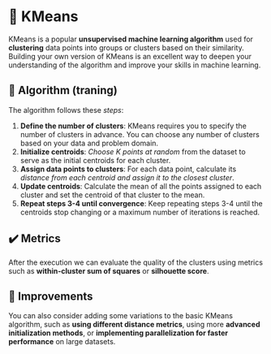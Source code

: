 # :robot: KMeans
KMeans is a popular **unsupervised machine learning algorithm** used for **clustering** data points into groups or clusters based on their similarity. Building your own version of KMeans is an excellent way to deepen your understanding of the algorithm and improve your skills in machine learning.

## :brain: Algorithm (traning)
The algorithm follows these _steps_:
1. **Define the number of clusters**: KMeans requires you to specify the number of clusters in advance. You can choose any number of clusters based on your data and problem domain.
2. **Initialize centroids**: _Choose K points at random_ from the dataset to serve as the initial centroids for each cluster.
3. **Assign data points to clusters**: For each data point, calculate its _distance from each centroid and assign it to the closest cluster_.
4. **Update centroids**: Calculate the mean of all the points assigned to each cluster and set the centroid of that cluster to the mean.
5. **Repeat steps 3-4 until convergence**: Keep repeating steps 3-4 until the centroids stop changing or a maximum number of iterations is reached.

## :heavy_check_mark: Metrics 
After the execution we can evaluate the quality of the clusters using metrics such as **within-cluster sum of squares** or **silhouette score**.

## :mechanical_arm: Improvements
You can also consider adding some variations to the basic KMeans algorithm, such as **using different distance metrics**, using more **advanced initialization methods**, or **implementing parallelization for faster performance** on large datasets.
